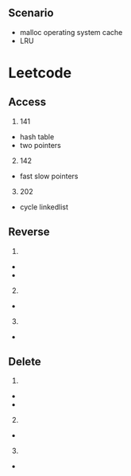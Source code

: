 ## Scenario
- malloc operating system cache
- LRU
# Leetcode 
## Access 
1. 141
  - hash table
  - two pointers
2. 142
  - fast slow pointers
3. 202
  - cycle linkedlist
## Reverse
1. 
  - 
  - 
2. 
  - 
3. 
  - 
## Delete
1. 
  - 
  - 
2. 
  - 
3. 
  - 